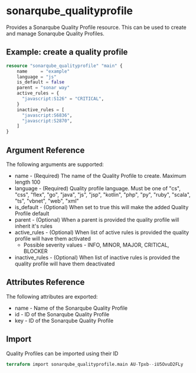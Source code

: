 # sonarqube_qualityprofile
Provides a Sonarqube Quality Profile resource. This can be used to create and manage Sonarqube Quality Profiles.

## Example: create a quality profile
```terraform
resource "sonarqube_qualityprofile" "main" {
    name     = "example"
    language = "js"
    is_default = false
    parent = "sonar way"
    active_rules = {
      "javascript:S126" = "CRITICAL",
    }
    inactive_rules = [
      "javascript:S6836",
      "javascript:S2870",
    ]
}
```

## Argument Reference
The following arguments are supported:

- name     - (Required) The name of the Quality Profile to create. Maximum length 100
- language - (Required) Quality profile language. Must be one of "cs", "css", "flex", "go", "java", "js", "jsp", "kotlin", "php", "py", "ruby", "scala", "ts", "vbnet", "web", "xml"
- is_default - (Optional) When set to true this will make the added Quality Profile default
- parent - (Optional) When a parent is provided the quality profile will inherit it's rules
- active_rules - (Optional) When list of active rules is provided the quality profile will have them activated
    - Possible severity values - INFO, MINOR, MAJOR, CRITICAL, BLOCKER
- inactive_rules - (Optional) When list of inactive rules is provided the quality profile will have them deactivated

## Attributes Reference
The following attributes are exported:

- name - Name of the Sonarqube Quality Profile
- id   - ID of the Sonarqube Quality Profile
- key  - ID of the Sonarqube Quality Profile

## Import 
Quality Profiles can be imported using their ID

```terraform
terraform import sonarqube_qualityprofile.main AU-Tpxb--iU5OvuD2FLy
```